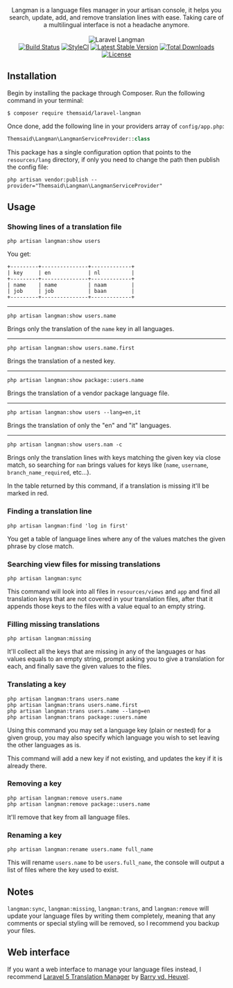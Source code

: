 
<p align="center">
Langman is a language files manager in your artisan console, it helps you search, update, add, and remove
translation lines with ease. Taking care of a multilingual interface is not a headache anymore.
<br>
<br>

<img src="http://s16.postimg.org/mghfe2v3p/ezgif_com_optimize.gif" alt="Laravel Langman">
<br>
<a href="https://travis-ci.org/themsaid/laravel-langman"><img src="https://travis-ci.org/themsaid/laravel-langman.svg?branch=master" alt="Build Status"></a>
<a href="https://styleci.io/repos/55088784"><img src="https://styleci.io/repos/55088784/shield?style=flat" alt="StyleCI"></a>
<a href="https://packagist.org/packages/themsaid/laravel-langman"><img src="https://poser.pugx.org/themsaid/laravel-langman/v/stable.svg" alt="Latest Stable Version"></a>
<a href="https://packagist.org/packages/themsaid/laravel-langman"><img src="https://poser.pugx.org/themsaid/laravel-langman/d/total.svg" alt="Total Downloads"></a>
<a href="https://packagist.org/packages/themsaid/laravel-langman"><img src="https://poser.pugx.org/themsaid/laravel-langman/license.svg" alt="License"></a>

</p>

## Installation

Begin by installing the package through Composer. Run the following command in your terminal:

```
$ composer require themsaid/laravel-langman
```

Once done, add the following line in your providers array of `config/app.php`:

```php
Themsaid\Langman\LangmanServiceProvider::class
```

This package has a single configuration option that points to the `resources/lang` directory, if only you need to change
the path then publish the config file:

```
php artisan vendor:publish --provider="Themsaid\Langman\LangmanServiceProvider"
```

## Usage

### Showing lines of a translation file

```
php artisan langman:show users
```

You get:

```
+---------+---------------+-------------+
| key     | en            | nl          |
+---------+---------------+-------------+
| name    | name          | naam        |
| job     | job           | baan        |
+---------+---------------+-------------+
```

---

```
php artisan langman:show users.name
```

Brings only the translation of the `name` key in all languages.

---

```
php artisan langman:show users.name.first
```

Brings the translation of a nested key.

---

```
php artisan langman:show package::users.name
```

Brings the translation of a vendor package language file.

---

```
php artisan langman:show users --lang=en,it
```

Brings the translation of only the "en" and "it" languages.

---

```
php artisan langman:show users.nam -c
```

Brings only the translation lines with keys matching the given key via close match, so searching for `nam` brings values for
keys like (`name`, `username`, `branch_name_required`, etc...).

In the table returned by this command, if a translation is missing it'll be marked in red.

### Finding a translation line

```
php artisan langman:find 'log in first'
```

You get a table of language lines where any of the values matches the given phrase by close match.

### Searching view files for missing translations

```
php artisan langman:sync
```

This command will look into all files in `resources/views` and `app` and find all translation keys that are not covered in your translation files, after
that it appends those keys to the files with a value equal to an empty string.

### Filling missing translations

```
php artisan langman:missing
```

It'll collect all the keys that are missing in any of the languages or has values equals to an empty string, prompt
asking you to give a translation for each, and finally save the given values to the files.

### Translating a key

```
php artisan langman:trans users.name
php artisan langman:trans users.name.first
php artisan langman:trans users.name --lang=en
php artisan langman:trans package::users.name
```

Using this command you may set a language key (plain or nested) for a given group, you may also specify which language you wish to set leaving the other languages as is.

This command will add a new key if not existing, and updates the key if it is already there.

### Removing a key

```
php artisan langman:remove users.name
php artisan langman:remove package::users.name
```

It'll remove that key from all language files.

### Renaming a key

```
php artisan langman:rename users.name full_name
```

This will rename `users.name` to be `users.full_name`, the console will output a list of files where the key used to exist.

## Notes

`langman:sync`, `langman:missing`, `langman:trans`, and `langman:remove` will update your language files by writing them completely, meaning that any comments or special styling will be removed, so I recommend you backup your files.

## Web interface

If you want a web interface to manage your language files instead, I recommend [Laravel 5 Translation Manager](https://github.com/barryvdh/laravel-translation-manager)
by [Barry vd. Heuvel](https://github.com/barryvdh).
